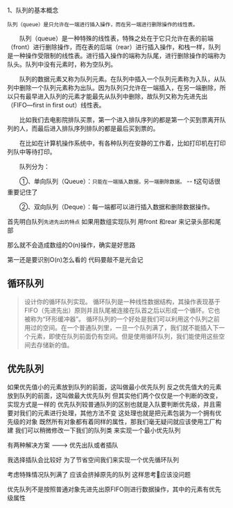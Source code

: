 1、队列的基本概念

   `队列（queue）是只允许在一端进行插入操作，而在另一端进行删除操作的线性表。`
   
　　队列（queue）是一种特殊的线性表，特殊之处在于它只允许在表的前端（front）进行删除操作，而在表的后端（rear）进行插入操作，和栈一样，队列是一种操作受限制的线性表。进行插入操作的端称为队尾，进行删除操作的端称为队头。队列中没有元素时，称为空队列。

　　队列的数据元素又称为队列元素。在队列中插入一个队列元素称为入队，从队列中删除一个队列元素称为出队。因为队列只允许在一端插入，在另一端删除，所以只有最早进入队列的元素才能最先从队列中删除，故队列又称为先进先出（FIFO—first in first out）线性表。

　　比如我们去电影院排队买票，第一个进入排队序列的都是第一个买到票离开队列的人，而最后进入排队序列排队的都是最后买到票的。

　　在比如在计算机操作系统中，有各种队列在安静的工作着，比如打印机在打印列队中等待打印。

　　队列分为：

　　①、单向队列（Queue）：`只能在一端插入数据，另一端删除数据。` -- ❗️这句话很重要记住了

　　②、双向队列（Deque）：每一端都可以进行插入数据和删除数据操作。





首先明白队列`先进先出的特点` 如果用数组实现队列  用front 和rear 来记录头部和尾部

那么就不会造成数组的O(n)操作，确实是好思路


第一还是要识别O(n)怎么看的  代码要敲不是光会记


## 循环队列
> 设计你的循环队列实现。 循环队列是一种线性数据结构，其操作表现基于 FIFO（先进先出）原则并且队尾被连接在队首之后以形成一个循环。它也被称为“环形缓冲器”。
循环队列的一个好处是我们可以利用这个队列之前用过的空间。在一个普通队列里，一旦一个队列满了，我们就不能插入下一个元素，即使在队列前面仍有空间。但是使用循环队列，我们能使用这些空间去存储新的值。



## 优先队列

如果优先值小的元素放到队列的前面，这叫做最小优先队列
反之优先值大的元素放到队列的前面，这叫做最大优先队列
但其实他们两个仅仅是一个判断的改变，实现方式是一样的
优先队列较普通队列的区别也就是入队要判断优先级，并且需要对我们的元素进行处理，其他方法不变
这处理也就是把元素包装为一个拥有优先级的对象
既然所有对象都有着同样的属性，那我们毫无疑问就应该使用工厂构建
我们可以稍微修改一下我们的队列类
来实现一个最小优先队列


有两种解决方案  ---> 优先出队或者插队

我选择插队会比较好  为了节省空间我们来实现一个优先循环队列

考虑特殊情况队列满了 应该会挤掉原先的队列  这样思考🤔应该没问题

优先队列不是按照普通对象先进先出原FIFO则进行数据操作，其中的元素有优先级属性